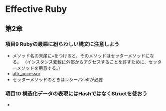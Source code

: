 # Effective Ruby
## 第2章

### 項目9 Rubyの最悪に紛らわしい構文に注意しよう
- メソッド名の末尾に`=`をつけると、そのメソッドはセッターメソッドになる。
  （インスタンス変数に外部からアクセスすることを許すために、セッターメソッドを用意する。）
- [attr_accessor](http://ref.xaio.jp/ruby/classes/module/attr_accessor)
- セッターメソッドのときはレシーバselfが必要


### 項目10 構造化データの表現にはHashではなくStructを使おう
- 
